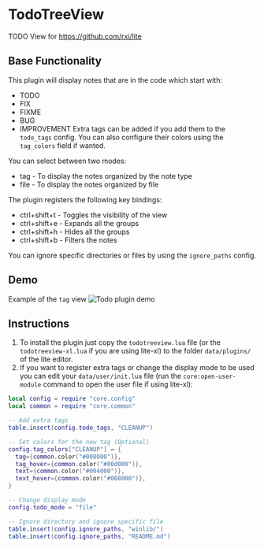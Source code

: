 # TodoTreeView

TODO View for https://github.com/rxi/lite


## Base Functionality

This plugin will display notes that are in the code which start with:
* TODO
* FIX
* FIXME
* BUG
* IMPROVEMENT
Extra tags can be added if you add them to the `todo_tags` config. You can also
configure their colors using the `tag_colors` field if wanted.

You can select between two modes:
* tag - To display the notes organized by the note type
* file - To display the notes organized by file

The plugin registers the following key bindings:
* ctrl+shift+t - Toggles the visibility of the view
* ctrl+shift+e - Expands all the groups
* ctrl+shift+h - Hides all the groups
* ctrl+shift+b - Filters the notes

You can ignore specific directories or files by using the `ignore_paths` config.

## Demo

Example of the `tag` view
![Todo plugin demo](/lite-todo-view.png)


## Instructions

1. To install the plugin just copy the `todotreeview.lua` file (or the
`todotreeview-xl.lua` if you are using lite-xl) to the folder `data/plugins/`
of the lite editor.
2. If you want to register extra tags or change the display mode to be used you
can edit your `data/user/init.lua` file (run the `core:open-user-module` command
to open the user file if using lite-xl):
```lua
local config = require "core.config"
local common = require "core.common"

-- Add extra tags
table.insert(config.todo_tags, "CLEANUP")

-- Set colors for the new tag (Optional)
config.tag_colors["CLEANUP"] = {
  tag={common.color("#008000")},
  tag_hover={common.color("#00d000")},
  text={common.color("#004000")},
  text_hover={common.color("#008000")},
}

-- Change display mode
config.todo_mode = "file"

-- Ignore directory and ignore specific file
table.insert(config.ignore_paths, "winlib/")
table.insert(config.ignore_paths, "README.md")
```

